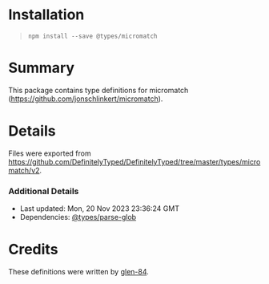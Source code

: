 # Installation
> `npm install --save @types/micromatch`

# Summary
This package contains type definitions for micromatch (https://github.com/jonschlinkert/micromatch).

# Details
Files were exported from https://github.com/DefinitelyTyped/DefinitelyTyped/tree/master/types/micromatch/v2.

### Additional Details
 * Last updated: Mon, 20 Nov 2023 23:36:24 GMT
 * Dependencies: [@types/parse-glob](https://npmjs.com/package/@types/parse-glob)

# Credits
These definitions were written by [glen-84](https://github.com/glen-84).
